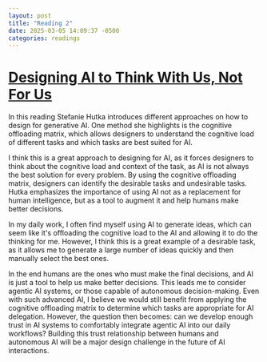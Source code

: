 ```yaml
---
layout: post
title: "Reading 2"
date: 2025-03-05 14:09:37 -0500
categories: readings
---
```


# [Designing AI to Think With Us, Not For Us](https://www.epicpeople.org/designing-ai-to-think-with-us/)

In this reading Stefanie Hutka introduces different approaches on how to design for generative AI. One method she highlights is the cognitive offloading matrix, which allows designers to understand the cognitive load of different tasks and which tasks are best suited for AI.

I think this is a great approach to designing for AI, as it forces designers to think about the cognitive load and context of the task, as AI is not always the best solution for every problem. By using the cognitive offloading matrix, designers can identify the desirable tasks and undesirable tasks. Hutka emphasizes the importance of using AI not as a replacement for human intelligence, but as a tool to augment it and help humans make better decisions.

In my daily work, I often find myself using AI to generate ideas, which can seem like it's offloading the cognitive load to the AI and allowing it to do the thinking for me. However, I think this is a great example of a desirable task, as it allows me to generate a large number of ideas quickly and then manually select the best ones.

In the end humans are the ones who must make the final decisions, and AI is just a tool to help us make better decisions. This leads me to consider agentic AI systems, or those capable of autonomous decision-making. Even with such advanced AI, I believe we would still benefit from applying the cognitive offloading matrix to determine which tasks are appropriate for AI delegation. However, the question then becomes: can we develop enough trust in AI systems to comfortably integrate agentic AI into our daily workflows? Building this trust relationship between humans and autonomous AI will be a major design challenge in the future of AI interactions.
